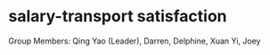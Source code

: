 # salary-transport satisfaction
 
Group Members: Qing Yao (Leader), Darren, Delphine, Xuan Yi, Joey

